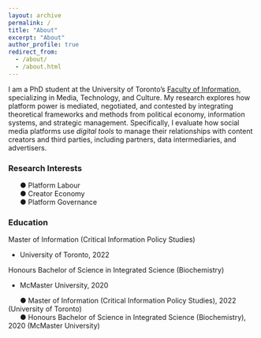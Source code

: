 ```yaml
---
layout: archive
permalink: /
title: "About"
excerpt: "About"
author_profile: true
redirect_from: 
  - /about/
  - /about.html
---
```


I am a PhD student at the University of Toronto’s [Faculty of Information](https://ischool.utoronto.ca), specializing in Media, Technology, and Culture. My research explores how platform power is mediated, negotiated, and contested by integrating theoretical frameworks and methods from political economy, information systems, and strategic management. Specifically, I evaluate how social media platforms use *digital tools* to manage their relationships with content creators and third parties, including partners, data intermediaries, and advertisers. 

### Research Interests 
&nbsp;&nbsp;&nbsp;&nbsp;&nbsp;&nbsp;● Platform Labour <br/>
&nbsp;&nbsp;&nbsp;&nbsp;&nbsp;&nbsp;● Creator Economy <br/>
&nbsp;&nbsp;&nbsp;&nbsp;&nbsp;&nbsp;● Platform Governance <br/>

### Education 
Master of Information (Critical Information Policy Studies)
- University of Toronto, 2022

Honours Bachelor of Science in Integrated Science (Biochemistry)
- McMaster University, 2020 

&nbsp;&nbsp;&nbsp;&nbsp;&nbsp;&nbsp;● Master of Information (Critical Information Policy Studies), 2022 (University of Toronto) <br/>
&nbsp;&nbsp;&nbsp;&nbsp;&nbsp;&nbsp;● Honours Bachelor of Science in Integrated Science (Biochemistry), 2020 (McMaster University)<br/>
